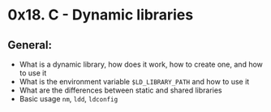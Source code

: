 # 0x18. C - Dynamic libraries

## General:
- What is a dynamic library, how does it work, how to create one, and how to use it
- What is the environment variable `$LD_LIBRARY_PATH` and how to use it
- What are the differences between static and shared libraries
- Basic usage `nm`, `ldd`, `ldconfig`
